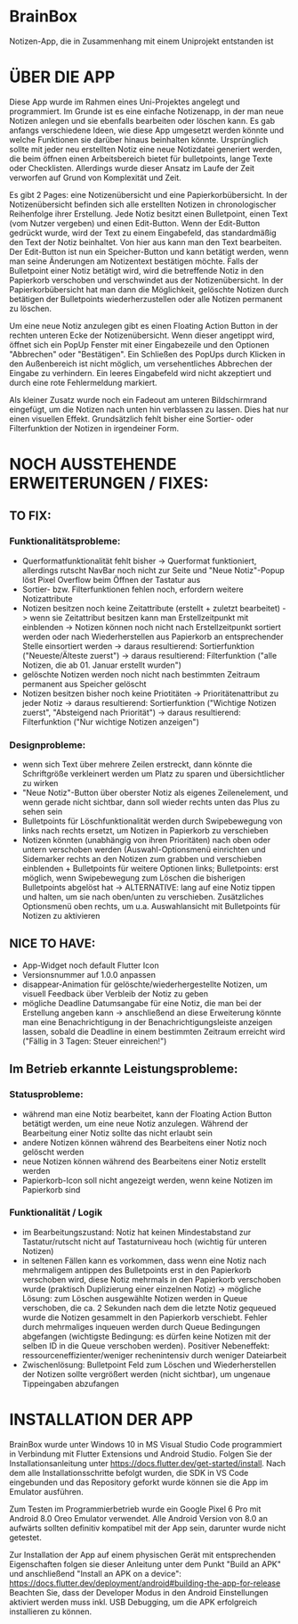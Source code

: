 # BrainBox
Notizen-App, die in Zusammenhang mit einem Uniprojekt entstanden ist

# ÜBER DIE APP

Diese App wurde im Rahmen eines Uni-Projektes angelegt und programmiert.
Im Grunde ist es eine einfache Notizenapp, in der man neue Notizen anlegen und sie ebenfalls bearbeiten oder löschen kann. Es gab anfangs verschiedene Ideen, wie diese App umgesetzt werden könnte und welche Funktionen sie darüber hinaus beinhalten könnte. Ursprünglich sollte mit jeder neu erstellten Notiz eine neue Notizdatei generiert werden, die beim öffnen einen Arbeitsbereich bietet für bulletpoints, lange Texte oder Checklisten. Allerdings wurde dieser Ansatz im Laufe der Zeit verworfen auf Grund von Komplexität und Zeit.

Es gibt 2 Pages: eine Notizenübersicht und eine Papierkorbübersicht. In der Notizenübersicht befinden sich alle erstellten Notizen in chronologischer Reihenfolge ihrer Erstellung. Jede Notiz besitzt einen Bulletpoint,  einen Text (vom Nutzer vergeben) und einen Edit-Button. Wenn der Edit-Button gedrückt wurde, wird der Text zu einem Eingabefeld, das standardmäßig den Text der Notiz beinhaltet. Von hier aus kann man den Text bearbeiten. Der Edit-Button ist nun ein Speicher-Button und kann betätigt werden, wenn man seine Änderungen am Notizentext bestätigen möchte. Falls der Bulletpoint einer Notiz betätigt wird, wird die betreffende Notiz in den Papierkorb verschoben und verschwindet aus der Notizenübersicht. In der Papierkorbübersicht hat man dann die Möglichkeit, gelöschte Notizen durch betätigen der Bulletpoints wiederherzustellen oder alle Notizen permanent zu löschen.

Um eine neue Notiz anzulegen gibt es einen Floating Action Button in der rechten unteren Ecke der Notizenübersicht. Wenn dieser angetippt wird, öffnet sich ein PopUp Fenster mit einer Eingabezeile und den Optionen "Abbrechen" oder "Bestätigen". Ein Schließen des PopUps durch Klicken in den Außenbereich ist nicht möglich, um versehentliches Abbrechen der Eingabe zu verhindern. Ein leeres Eingabefeld wird nicht akzeptiert und durch eine rote Fehlermeldung markiert.

Als kleiner Zusatz wurde noch ein Fadeout am unteren Bildschirmrand eingefügt, um die Notizen nach unten hin verblassen zu lassen. Dies hat nur einen visuellen Effekt. Grundsätzlich fehlt bisher eine Sortier- oder Filterfunktion der Notizen in irgendeiner Form.

# NOCH AUSSTEHENDE ERWEITERUNGEN / FIXES:
## TO FIX:
### Funktionalitätsprobleme:
- Querformatfunktionalität fehlt bisher -> Querformat funktioniert, allerdings rutscht NavBar noch nicht zur Seite und "Neue Notiz"-Popup löst Pixel Overflow beim Öffnen der Tastatur aus
- Sortier- bzw. Filterfunktionen fehlen noch, erfordern weitere Notizattribute
- Notizen besitzen noch keine Zeitattribute (erstellt + zuletzt bearbeitet)
    -> wenn sie Zeitattribut besitzen kann man Erstellzeitpunkt mit einblenden
    -> Notizen können noch nicht nach Erstellzeitpunkt sortiert werden oder 
    nach Wiederherstellen aus Papierkorb an entsprechender Stelle einsortiert werden
    -> daraus resultierend: Sortierfunktion ("Neueste/Älteste zuerst")
    -> daraus resultierend: Filterfunktion ("alle Notizen, die ab 01. Januar erstellt wurden")
- gelöschte Notizen werden noch nicht nach bestimmten Zeitraum permanent aus Speicher gelöscht
- Notizen besitzen bisher noch keine Priotitäten
    -> Prioritätenattribut zu jeder Notiz
    -> daraus resultierend: Sortierfunktion ("Wichtige Notizen zuerst", "Absteigend nach Priorität")
    -> daraus resultierend: Filterfunktion ("Nur wichtige Notizen anzeigen")

### Designprobleme:
- wenn sich Text über mehrere Zeilen erstreckt, dann könnte die Schriftgröße verkleinert werden um Platz zu sparen und übersichtlicher zu wirken
- "Neue Notiz"-Button über oberster Notiz als eigenes Zeilenelement, und wenn gerade nicht sichtbar, dann soll wieder rechts unten das Plus zu sehen sein
- Bulletpoints für Löschfunktionalität werden durch Swipebewegung von links nach rechts ersetzt, um Notizen in Papierkorb zu verschieben
- Notizen könnten (unabhängig von ihren Prioritäten) nach oben oder untern verschoben werden (Auswahl-Optionsmenü einrichten und Sidemarker rechts an den Notizen zum grabben und verschieben einblenden + Bulletpoints für weitere Optionen links; Bulletpoints: erst möglich, wenn Swipebewegung zum Löschen die bisherigen Bulletpoints abgelöst hat
-> ALTERNATIVE: lang auf eine Notiz tippen und halten, um sie nach oben/unten zu verschieben. Zusätzliches Optionsmenü oben rechts, um u.a. Auswahlansicht mit Bulletpoints für Notizen zu aktivieren

## NICE TO HAVE:
- App-Widget noch default Flutter Icon
- Versionsnummer auf 1.0.0 anpassen
- disappear-Animation für gelöschte/wiederhergestellte Notizen, um visuell Feedback über Verbleib der Notiz zu geben
- mögliche Deadline Datumsangabe für eine Notiz, die man bei der Erstellung angeben kann
-> anschließend an diese Erweiterung könnte man eine Benachrichtigung in der Benachrichtigungsleiste anzeigen lassen, sobald die Deadline in einem bestimmten Zeitraum erreicht wird ("Fällig in 3 Tagen: Steuer einreichen!")

## Im Betrieb erkannte Leistungsprobleme:

### Statusprobleme:
- während man eine Notiz bearbeitet, kann der Floating Action Button betätigt werden, um eine neue Notiz anzulegen. Während der Bearbeitung einer Notiz sollte das nicht erlaubt sein
- andere Notizen können während des Bearbeitens einer Notiz noch gelöscht werden
- neue Notizen können während des Bearbeitens einer Notiz erstellt werden
- Papierkorb-Icon soll nicht angezeigt werden, wenn keine Notizen im Papierkorb sind 

### Funktionalität / Logik
- im Bearbeitungszustand: Notiz hat keinen Mindestabstand zur Tastatur/rutscht nicht auf Tastaturniveau hoch (wichtig für unteren Notizen)
- in seltenen Fällen kann es vorkommen, dass wenn eine Notiz nach mehrmaligem antippen des Bulletpoints erst in den Papierkorb verschoben wird, diese Notiz mehrmals in den Papierkorb verschoben wurde (praktisch Duplizierung einer einzelnen Notiz)
    -> mögliche Lösung: zum Löschen ausgewählte Notizen werden in Queue verschoben, die ca. 2 Sekunden nach dem die letzte Notiz gequeued wurde die Notizen gesammelt in den Papierkorb verschiebt. Fehler durch mehrmaliges inqueuen werden durch Queue Bedingungen abgefangen (wichtigste Bedingung: es dürfen keine Notizen mit der selben ID in die Queue verschoben werden). Positiver Nebeneffekt: ressourceneffizienter/weniger rechenintensiv durch weniger Dateiarbeit
- Zwischenlösung: Bulletpoint Feld zum Löschen und Wiederherstellen der Notizen sollte vergrößert werden (nicht sichtbar), um ungenaue Tippeingaben abzufangen

# INSTALLATION DER APP
BrainBox wurde unter Windows 10 in MS Visual Studio Code programmiert in Verbindung mit Flutter Extensions und Android Studio. Folgen Sie der Installationsanleitung unter https://docs.flutter.dev/get-started/install. Nach dem alle Installationsschritte befolgt wurden, die SDK in VS Code eingebunden und das Repository geforkt wurde können sie die App im Emulator ausführen.

Zum Testen im Programmierbetrieb wurde ein Google Pixel 6 Pro mit Android 8.0 Oreo Emulator verwendet. Alle Android Version von 8.0 an aufwärts sollten definitiv kompatibel mit der App sein, darunter wurde nicht getestet.

Zur Installation der App auf einem physischen Gerät mit entsprechenden Eigenschaften folgen sie dieser Anleitung unter dem Punkt "Build an APK" und anschließend "Install an APK on a device":
https://docs.flutter.dev/deployment/android#building-the-app-for-release
Beachten Sie, dass der Developer Modus in den Android Einstellungen aktiviert werden muss inkl. USB Debugging, um die APK erfolgreich installieren zu können.

